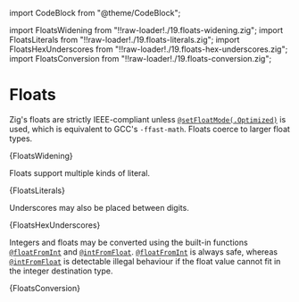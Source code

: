 import CodeBlock from "@theme/CodeBlock";

import FloatsWidening from "!!raw-loader!./19.floats-widening.zig";
import FloatsLiterals from "!!raw-loader!./19.floats-literals.zig";
import FloatsHexUnderscores from "!!raw-loader!./19.floats-hex-underscores.zig";
import FloatsConversion from "!!raw-loader!./19.floats-conversion.zig";

# Floats

Zig's floats are strictly IEEE-compliant unless
[`@setFloatMode(.Optimized)`](https://ziglang.org/documentation/master/#setFloatMode)
is used, which is equivalent to GCC's `-ffast-math`. Floats coerce to larger
float types.

<CodeBlock language="zig">{FloatsWidening}</CodeBlock>

Floats support multiple kinds of literal.

<CodeBlock language="zig">{FloatsLiterals}</CodeBlock>

Underscores may also be placed between digits.

<CodeBlock language="zig">{FloatsHexUnderscores}</CodeBlock>

Integers and floats may be converted using the built-in functions
[`@floatFromInt`](https://ziglang.org/documentation/0.12.0/#floatFromInt) and
[`@intFromFloat`](https://ziglang.org/documentation/0.12.0/#intFromFloat).
[`@floatFromInt`](https://ziglang.org/documentation/0.12.0/#floatFromInt) is
always safe, whereas
[`@intFromFloat`](https://ziglang.org/documentation/0.12.0/#intFromFloat) is
detectable illegal behaviour if the float value cannot fit in the integer
destination type.

<CodeBlock language="zig">{FloatsConversion}</CodeBlock>
